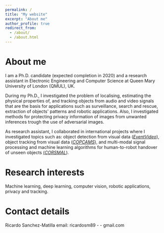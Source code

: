 ```yaml
---
permalink: /
title: "My website"
excerpt: "About me"
author_profile: true
redirect_from: 
  - /about/
  - /about.html
---
```


About me
======
I am a Ph.D. candidate (expected completion in 2020) and a research assistant in Electronic Engineering and Computer Science at Queen Mary University of London (QMUL), UK.

During my Ph.D., I investigated the problem of localising, estimating the physical properties of, and tracking objects from audio and video signals that are the basis for applications such as surveillance, search and rescue, extraction of objects' patterns and robotic applications. Also, I investigated methods for protecting privacy information of images from unwanted inferences trough the use of adversarial images.

As research assistant, I collaborated in international projects where I investigated topics such as: object detection from visual data ([*EventVideo*](http://www-vpu.eps.uam.es/eventvideo/)), object tracking from visual data ([*COPCAMS*](http://www.copcams.eu)), and multi-modal signal processing and machine learning algorithms for human-to-robot handover of unseen objects [(*CORSMAL*](http://corsmal.eecs.qmul.ac.uk)).
 

Research interests
======
Machine learning, deep learning, computer vision, robotic applications, privacy and tracking.


Contact details
======
Ricardo Sanchez-Matilla
email: ricardosm89 - - gmail.com

